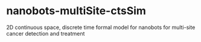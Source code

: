 # nanobots-multiSite-ctsSim
2D continuous space, discrete time formal model for nanobots for multi-site cancer detection and treatment
